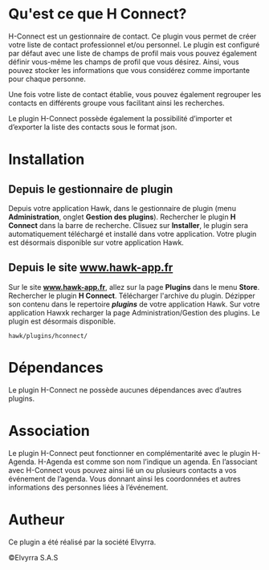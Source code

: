 # Qu'est ce que H Connect?

H-Connect est un gestionnaire de contact. Ce plugin vous permet de créer votre liste de contact professionnel et/ou personnel. Le plugin est configuré par défaut avec une liste de champs de profil mais vous pouvez également définir vous-même les champs de profil que vous désirez. Ainsi, vous pouvez stocker les informations que vous considérez comme importante pour chaque personne.

Une fois votre liste de contact établie, vous pouvez également regrouper les contacts en différents groupe vous facilitant ainsi les recherches.

Le plugin H-Connect possède également la possibilité d’importer et d’exporter la liste des contacts sous le format json.

# Installation

## Depuis le gestionnaire de plugin

Depuis votre application Hawk, dans le gestionnaire de plugin (menu <b>Administration</b>, onglet <b>Gestion des plugins</b>). Rechercher le plugin <b>H Connect</b> dans la barre de recherche. Clisuez sur <b>Installer</b>, le plugin sera automatiquement téléchargé et installé dans votre application. Votre plugin est désormais disponible sur votre application Hawk.

## Depuis le site www.hawk-app.fr
	
Sur le site <b><a href="http://www.hawk-app.fr" target="_blank">www.hawk-app.fr</a></b>, allez sur la page <b>Plugins</b> dans le menu <b>Store</b>. Rechercher le plugin <b>H Connect</b>. Télécharger l'archive du plugin. Dézipper son contenu dans le repertoire <b><i>plugins</i></b> de votre application Hawk. Sur votre application Hawxk recharger la page Administration/Gestion des plugins. Le plugin est désormais disponible.

	hawk/plugins/hconnect/

# Dépendances

Le plugin H-Connect ne possède aucunes dépendances avec d’autres plugins.

# Association

Le plugin H-Connect peut fonctionner en complémentarité avec le plugin H-Agenda. H-Agenda est comme son nom l’indique un agenda. En l’associant avec H-Connect vous pouvez ainsi lié un ou plusieurs contacts a vos événement de l’agenda.  Vous donnant ainsi les coordonnées et autres informations des personnes liées à l’événement.

# Autheur

Ce plugin a été réalisé par la société Elvyrra.

©Elvyrra S.A.S